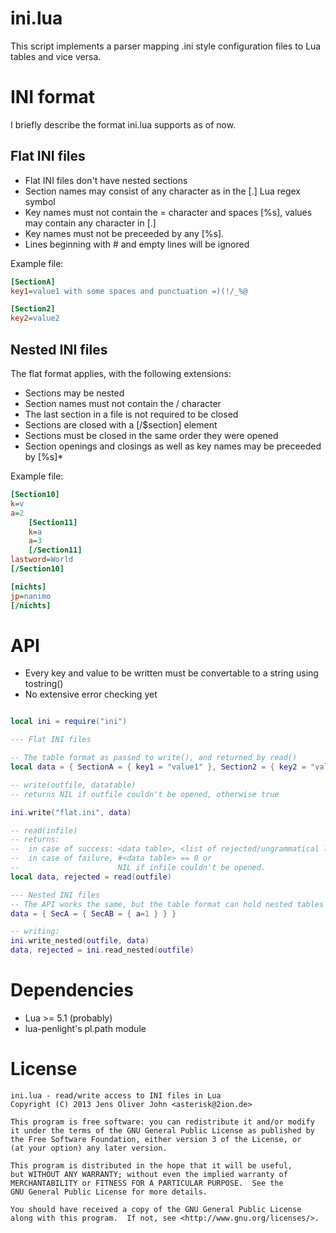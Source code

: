 # ini.lua

This script implements a parser mapping .ini style configuration files to Lua
tables and vice versa.

# INI format

I briefly describe the format ini.lua supports as of now.

## Flat INI files

* Flat INI files don't have nested sections
* Section names may consist of any character as in the [.]
  Lua regex symbol
* Key names must not contain the = character and spaces [%s], values may contain any
  character in [.]
* Key names must not be preceeded by any [%s].
* Lines beginning with # and empty lines will be ignored

Example file:

```ini
[SectionA]
key1=value1 with some spaces and punctuation =)(!/_%@

[Section2]
key2=value2
```

## Nested INI files

The flat format applies, with the following extensions:

* Sections may be nested
* Section names must not contain the / character
* The last section in a file is not required to be closed
* Sections are closed with a [/$section] element
* Sections must be closed in the same order they were opened
* Section openings and closings as well as key names may be preceeded by
  [%s]*

Example file:

```ini
[Section10]
k=v
a=2
    [Section11]
    k=a
    a=3
    [/Section11]
lastword=World
[/Section10]

[nichts]
jp=nanimo
[/nichts]
```

# API

* Every key and value to be written must be convertable to a string
  using tostring()
* No extensive error checking yet

```lua

local ini = require("ini")

--- Flat INI files

-- The table format as passed to write(), and returned by read()
local data = { SectionA = { key1 = "value1" }, Section2 = { key2 = "value2" } }

-- write(outfile, datatable)
-- returns NIL if outfile couldn't be opened, otherwise true

ini.write("flat.ini", data)

-- read(infile)
-- returns:
--  in case of success: <data table>, <list of rejected/ungrammatical lines' line numbers>
--  in case of failure, #<data table> == 0 or
--                      NIL if infile couldn't be opened.
local data, rejected = read(outfile)

--- Nested INI files
-- The API works the same, but the table format can hold nested tables
data = { SecA = { SecAB = { a=1 } } }

-- writing:
ini.write_nested(outfile, data)
data, rejected = ini.read_nested(outfile)
```

# Dependencies

* Lua >= 5.1 (probably)
* lua-penlight's pl.path module

# License

```
ini.lua - read/write access to INI files in Lua
Copyright (C) 2013 Jens Oliver John <asterisk@2ion.de>

This program is free software: you can redistribute it and/or modify
it under the terms of the GNU General Public License as published by
the Free Software Foundation, either version 3 of the License, or
(at your option) any later version.

This program is distributed in the hope that it will be useful,
but WITHOUT ANY WARRANTY; without even the implied warranty of
MERCHANTABILITY or FITNESS FOR A PARTICULAR PURPOSE.  See the
GNU General Public License for more details.

You should have received a copy of the GNU General Public License
along with this program.  If not, see <http://www.gnu.org/licenses/>.
```

